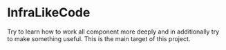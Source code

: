 # InfraLikeCode
Try to learn how to work all component more deeply and in additionally try to make something useful. This is the main target of this project.
